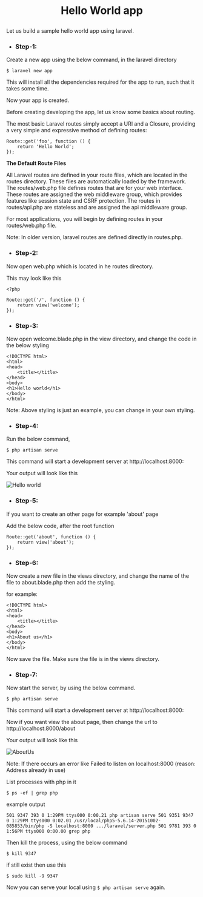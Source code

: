 # <p align="center"> Hello World app </p>

Let us build a sample hello world app using laravel.

* ### Step-1:

Create a new app using the below command, in the laravel directory

```$ laravel new app```

This will install all the dependencies required for the app to run, such that it takes some time.

Now your app is created.

Before creating developing the app, let us know some basics about routing.

The most basic Laravel routes simply accept a URI and a Closure, providing a very simple and expressive method of defining routes:
```
Route::get('foo', function () {
    return 'Hello World';
});
```
**The Default Route Files**

All Laravel routes are defined in your route files, which are located in the routes directory. These files are automatically loaded by the framework. The routes/web.php file defines routes that are for your web interface. These routes are assigned the web middleware group, which provides features like session state and CSRF protection. The routes in routes/api.php are stateless and are assigned the api middleware group.

For most applications, you will begin by defining routes in your routes/web.php file.

Note: In older version, laravel routes are defined directly in routes.php.

* ### Step-2:

Now open web.php which is located in he routes directory.

This may look like this
```
<?php

Route::get('/', function () {
    return view('welcome');
});
```
* ### Step-3:

Now open welcome.blade.php in the view directory, and change the code in the below styling
```
<!DOCTYPE html>
<html>
<head>
    <title></title>
</head>
<body>
<h1>Hello world</h1>
</body>
</html>
```
Note: Above styling is just an example, you can change in your own styling.

* ### Step-4:

Run the below command,

```$ php artisan serve```

This command will start a development server at http://localhost:8000: 

Your output will look like this

![Hello world](hello.png)

* ### Step-5:

If you want to create an other page for example 'about' page

Add the below code, after the root function
```
Route::get('about', function () {
    return view('about');
});
```
* ### Step-6:

Now create a new file in the views directory, and change the name of the file to about.blade.php then add the styling.

for example:
```
<!DOCTYPE html>
<html>
<head>
    <title></title>
</head>
<body>
<h1>About us</h1>
</body>
</html>
```
Now save the file. Make sure the file is in the views directory.

* ### Step-7:

Now start the server, by using the below command.

```$ php artisan serve```

This command will start a development server at http://localhost:8000: 

Now if you want view the about page, then change the url to http://localhost:8000/about

Your output will look like this

![AboutUs](about.png)

Note: If there occurs an error like Failed to listen on localhost:8000 (reason: Address already in use)

List processes with php in it

```$ ps -ef | grep php```

example output
```
501 9347 393 0 1:29PM ttys000 0:00.21 php artisan serve 501 9351 9347 0 1:29PM ttys000 0:02.01 /usr/local/php5-5.6.14-20151002-085853/bin/php -S localhost:8000 .../laravel/server.php 501 9781 393 0 1:56PM ttys000 0:00.00 grep php
```

Then kill the process, using the below command

```$ kill 9347```

if still exist then use this 

```$ sudo kill -9 9347```

Now you can serve your local using ```$ php artisan serve``` again.















